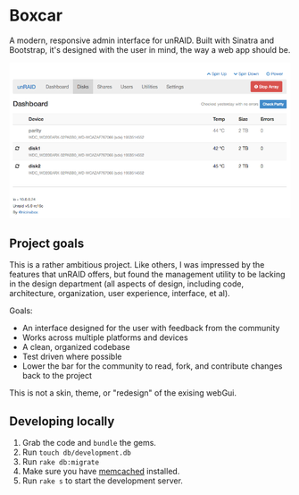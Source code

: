 # Boxcar

A modern, responsive admin interface for unRAID. Built with Sinatra and Bootstrap, it's designed with the user in mind, the way a web app should be.

![Disks](screenshot_disks.png?raw=true)

## Project goals

This is a rather ambitious project. Like others, I was impressed by the features that unRAID offers, but found the management utility to be lacking in the design department (all aspects of design, including code, architecture, organization, user experience, interface, et al).

Goals:

* An interface designed for the user with feedback from the community
* Works across multiple platforms and devices
* A clean, organized codebase
* Test driven where possible
* Lower the bar for the community to read, fork, and contribute changes back to the project

This is not a skin, theme, or "redesign" of the exising webGui.

## Developing locally
1. Grab the code and `bundle` the gems.
2. Run `touch db/development.db`
3. Run `rake db:migrate`
4. Make sure you have [memcached](http://www.memcached.org/) installed.
5. Run `rake s` to start the development server.
